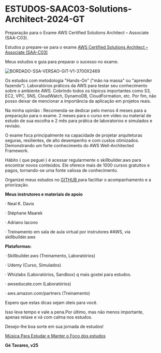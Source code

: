 # ESTUDOS-SAAC03-Solutions-Architect-2024-GT

Preparação para o Exame 
AWS Certified Solutions Architect – Associate (SAA-C03).



Estudos p prepare-se para o exame [AWS Certified Solutions Architect – Associate (SAA-C03) ](https://aws.amazon.com/certification/certified-solutions-architect-associate)

Meus estudos e  guia para preparar o sucesso no exame.



![BORDADO-SSA-VERSAO-GIT-V1-3700X2469](https://github.com/rogtavares/ESTUDOS-SAAC03-Solutions-Architect-2024-GT/assets/91990479/8c0e3301-88f2-49c0-8922-211d2a177732)





Os estudos com metodologia "Hands-On" ("mão na massa" ou "aprender fazendo").
Laboratórios práticos da AWS para testar seu conhecimento sobre o ambiente AWS. 
Cobrindo todos os tópicos importantes como S3, EC2, VPC, SNS, CloudWatch, DynamoDB, CloudFormation, etc.
Por fim, não posso deixar de mencionar a importância da aplicação em projetos reais.


Na minha opinião :
Recomenda-se dedicar pelo menos 4 meses para a preparação para o exame.
2 meses para o curso em vídeo ou material de estudo de sua escolha e 2 mês para prática de laboratorios e simulados  e revisão.

O exame foca principalmente na capacidade de projetar arquiteturas seguras, resilientes, de alto desempenho e 
com custos otimizados. Demonstrando um forte conhecimento do AWS Well-Architected Framework.



Hábito ( que peguei ) é acessar regularmente o skillbuilder.aws para encontrar novos conteúdos.
Ele oferece mais de 1000 cursos gratuitos e pagos, tornando-se uma fonte valiosa de conhecimento.

Organizei meus estudos no [GITHUB ](https://github.com/users/rogtavares/projects/13) para facilitar o acompanhamento e a priorização.



****Meus instrutores e materiais de apoio****

·  Neal K. Davis

·  Stéphane Maarek

· Adriano Iacono 

·  Treinamento em sala de aula virtual por instrutores #AWS, via skillbuilder.aws 

**Plataformas:**

·  Skillbuilder.aws (Treinamento, Laboratórios)

·  Udemy (Curso, Simulados)

·  Whizlabs (Laboratórios, Sandbox)  q mais gostei para estudos.

·  awseducate.com (Laboratórios)

·  aws.amazon.com/partners (Treinamento)


Espero que estas dicas sejam úteis para você.

Isso leva tempo e vale a pena.Por último, mas não menos importante, apenas relaxe e vá com calma nos estudos. 

Desejo-lhe boa sorte em sua jornada de estudos!


[Música Para Estudar e Manter o Foco dos estudos ](https://open.spotify.com/playlist/1GG4WhvCAIcILpNOGaT7Vv?si=ac734ed33de54813)

**Gé  Tavares, v25**